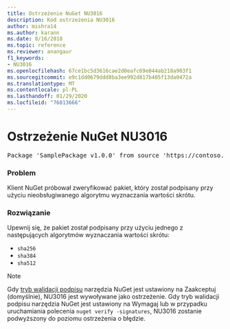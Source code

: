 ```yaml
---
title: Ostrzeżenie NuGet NU3016
description: Kod ostrzeżenia NU3016
author: mishra14
ms.author: karann
ms.date: 8/16/2018
ms.topic: reference
ms.reviewer: anangaur
f1_keywords:
- NU3016
ms.openlocfilehash: 67ce1bc5d3616cae2d0eafc69e044ab218a903f1
ms.sourcegitcommit: e9c1dd0679ddd8ba3ee992d817b405f13da0472a
ms.translationtype: MT
ms.contentlocale: pl-PL
ms.lasthandoff: 01/29/2020
ms.locfileid: "76813666"
---
```

# <a name="nuget-warning-nu3016"></a>Ostrzeżenie NuGet NU3016

<pre>Package 'SamplePackage v1.0.0' from source 'https://contoso.com/index.json': The package hash uses an unsupported hash algorithm.</pre>

### <a name="issue"></a>Problem

Klient NuGet próbował zweryfikować pakiet, który został podpisany przy użyciu nieobsługiwanego algorytmu wyznaczania wartości skrótu.


### <a name="solution"></a>Rozwiązanie

Upewnij się, że pakiet został podpisany przy użyciu jednego z następujących algorytmów wyznaczania wartości skrótu: 
* `sha256`
* `sha384`
* `sha512`


> [!Note]
> Gdy [tryb walidacji podpisu](../../consume-packages/installing-signed-packages.md#configure-package-signature-requirements) narzędzia NuGet jest ustawiony na Zaakceptuj (domyślnie), NU3016 jest wywoływane jako ostrzeżenie. Gdy tryb walidacji podpisu narzędzia NuGet jest ustawiony na Wymagaj lub w przypadku uruchamiania polecenia `nuget verify -signatures`, NU3016 zostanie podwyższony do poziomu ostrzeżenia o błędzie. 
